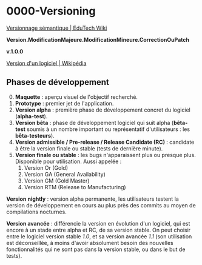 # 0000-Versioning

[Versionnage sémantique | EduTech Wiki](https://edutechwiki.unige.ch/fr/Versionnage_s%C3%A9mantique)

**Version.ModificationMajeure.ModificationMineure.CorrectionOuPatch**

**v.1.0.0**

[Version d'un logiciel | Wikipédia](https://fr.wikipedia.org/wiki/Version_d%27un_logiciel)

## Phases de développement

0. **Maquette** : aperçu visuel de l'objectif recherché.
1. **Prototype** : premier jet de l'application.
2. **Version alpha** : première phase de développement concret du logiciel (**alpha-test**).
3. **Version bêta** : phase de développement logiciel qui suit alpha (**bêta-test** soumis à un nombre important ou représentatif d'utilisateurs : les **bêta-testeurs**).
4. **Version admissible / Pre-release /  Release Candidate (RC)** :  candidate à être la version finale ou stable (tests de dernière minute).
5. **Version finale ou stable** : les bugs n'apparaissent plus ou presque plus. Disponible pour utilisation. Aussi appelée :
    1. Version Or (Gold)
    2. Version GA (General Availability)
    3. Version GM (Gold Master)
    4. Version RTM (Release to Manufacturing)

**Version nightly** : version alpha permanente, les utilisateurs testent la version de développement en cours au plus près des commits au moyen de compilations nocturnes.

**Version avancée** : différencie la version en évolution d'un logiciel, qui est encore à un stade entre alpha et RC, de sa version stable. On peut choisir entre le logiciel version stable *1.0*, et sa version avancée *1.1* (son utilisation est déconseillée, à moins d'avoir absolument besoin des nouvelles fonctionnalités qui ne sont pas dans la version stable, ou dans le but de tests).
